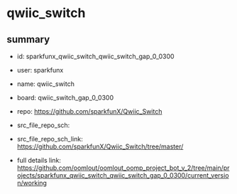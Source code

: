 # qwiic_switch
 
## summary 
* id: sparkfunx_qwiic_switch_qwiic_switch_gap_0_0300
* user: sparkfunx
* name: qwiic_switch
* board: qwiic_switch_gap_0_0300
* repo: https://github.com/sparkfunX/Qwiic_Switch



* src_file_repo_sch: 
* src_file_repo_sch_link: https://github.com/sparkfunX/Qwiic_Switch/tree/master/
* full details link: https://github.com/oomlout/oomlout_oomp_project_bot_v_2/tree/main/projects/sparkfunx_qwiic_switch_qwiic_switch_gap_0_0300/current_version/working  







